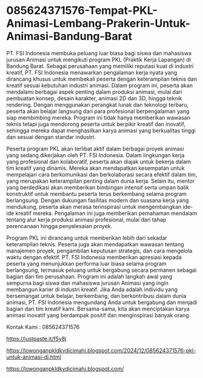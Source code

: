 # 085624371576-Tempat-PKL-Animasi-Lembang-Prakerin-Untuk-Animasi-Bandung-Barat
PT. FSI Indonesia membuka peluang luar biasa bagi siswa dan mahasiswa jurusan Animasi untuk mengikuti program PKL (Praktik Kerja Lapangan) di Bandung Barat. Sebagai perusahaan yang memiliki reputasi kuat di industri kreatif, PT. FSI Indonesia menawarkan pengalaman kerja nyata yang dirancang khusus untuk membekali peserta dengan keterampilan teknis dan kreatif sesuai kebutuhan industri animasi. Dalam program ini, peserta akan mendalami berbagai aspek penting dalam produksi animasi, mulai dari pembuatan konsep, desain karakter, animasi 2D dan 3D, hingga teknik rendering. Dengan menggunakan perangkat lunak dan teknologi terbaru, peserta akan belajar langsung dari para profesional berpengalaman yang siap membimbing mereka. Program ini tidak hanya memberikan wawasan teknis tetapi juga mendorong peserta untuk berpikir kreatif dan inovatif, sehingga mereka dapat menghasilkan karya animasi yang berkualitas tinggi dan sesuai dengan standar industri.

Peserta program PKL akan terlibat aktif dalam berbagai proyek animasi yang sedang dikerjakan oleh PT. FSI Indonesia. Dalam lingkungan kerja yang profesional dan kolaboratif, peserta akan diajak untuk bekerja dalam tim kreatif yang dinamis. Mereka akan mendapatkan kesempatan untuk mempelajari cara berkomunikasi dan berkolaborasi secara efektif dalam tim, yang merupakan keterampilan penting dalam dunia kerja. Selain itu, mentor yang berdedikasi akan memberikan bimbingan intensif serta umpan balik konstruktif untuk membantu peserta terus berkembang selama program berlangsung. Dengan dukungan fasilitas modern dan suasana kerja yang mendukung, peserta akan merasa terinspirasi untuk mengembangkan ide-ide kreatif mereka. Pengalaman ini juga memberikan pemahaman mendalam tentang alur kerja produksi animasi profesional, mulai dari tahap perencanaan hingga penyelesaian proyek.

Program PKL ini dirancang untuk memberikan lebih dari sekadar keterampilan teknis. Peserta juga akan mendapatkan wawasan tentang manajemen proyek, pengambilan keputusan strategis, dan cara mengelola waktu dengan efektif. PT. FSI Indonesia memberikan apresiasi kepada peserta yang menunjukkan performa luar biasa selama program berlangsung, termasuk peluang untuk bergabung secara permanen sebagai bagian dari tim perusahaan. Program ini adalah langkah awal yang sempurna bagi siswa dan mahasiswa jurusan Animasi yang ingin membangun karier di industri kreatif. Jika Anda adalah individu yang bersemangat untuk belajar, berkembang, dan berkontribusi dalam dunia animasi, PT. FSI Indonesia mengundang Anda untuk bergabung dan menjadi bagian dari tim kreatif kami. Bersama-sama, kita akan menciptakan karya animasi inovatif yang berdampak positif dan menginspirasi banyak orang.

Kontak Kami : 085624371576

https://justpaste.it/f5y8j

https://lowonganpkldkvdicimahi.blogspot.com/2024/12/085624371576-pkl-untuk-animasi-di.html

https://lowonganpkldkvdicimahi.blogspot.com/
